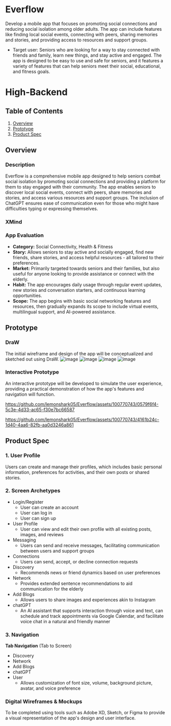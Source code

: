 # Everflow
Develop a mobile app that focuses on promoting social connections and reducing social isolation among older adults. The app can include features like finding local social events, connecting with peers, sharing memories and stories, and providing access to resources and support groups.
 * Target user: Seniors who are looking for a way to stay connected with friends and family, learn new things, and stay active and engaged. The app is designed to be easy to use and safe for seniors, and it features a variety of features that can help seniors meet their social, educational, and fitness goals.

# High-Backend

## Table of Contents
1. [Overview](#Overview)
2. [Prototype](#Prototype)
3. [Product Spec](#Product-Spec)

## Overview
### Description
Everflow is a comprehensive mobile app designed to help seniors combat social isolation by promoting social connections and providing a platform for them to stay engaged with their community. The app enables seniors to discover local social events, connect with peers, share memories and stories, and access various resources and support groups. The inclusion of ChatGPT ensures ease of communication even for those who might have difficulties typing or expressing themselves.

### XMind



### App Evaluation
- **Category:** Social Connectivity, Health & Fitness
- **Story:** Allows seniors to stay active and socially engaged, find new friends, share stories, and access helpful resources - all tailored to their preferences.
- **Market:** Primarily targeted towards seniors and their families, but also useful for anyone looking to provide assistance or connect with the elderly.
- **Habit:** The app encourages daily usage through regular event updates, new stories and conversation starters, and continuous learning opportunities.
- **Scope:** The app begins with basic social networking features and resources, then gradually expands its scope to include virtual events, multilingual support, and AI-powered assistance.

## Prototype

### DraW

The initial wireframe and design of the app will be conceptualized and sketched out using DraW.
![image](https://github.com/lemonshark05/Everflow/assets/100770743/0f981af6-e8a4-48f7-8368-abf1d41b755c)
![image](https://github.com/lemonshark05/Everflow/assets/100770743/0824dbc8-adad-4303-93ea-a67668c03b30)
![image](https://github.com/lemonshark05/Everflow/assets/100770743/c41d4f05-5938-4786-9dff-4b751269f1e7)
![image](https://github.com/lemonshark05/Everflow/assets/100770743/a119ab74-9cb3-4059-b2b0-18e63ff94503)

### Interactive Prototype
An interactive prototype will be developed to simulate the user experience, providing a practical demonstration of how the app's features and navigation will function.


https://github.com/lemonshark05/Everflow/assets/100770743/0579f6f4-5c3e-4d33-ac65-f30e7bc66587



https://github.com/lemonshark05/Everflow/assets/100770743/4161b24c-1d40-4aa6-82fb-aa0d3246a861


## Product Spec

### 1. User Profile
Users can create and manage their profiles, which includes basic personal information, preferences for activities, and their own posts or shared stories.

### 2. Screen Archetypes
* Login/Register
   * User can create an account
   * User can log in
   * User can sign up
* User Profile
   * User can view and edit their own profile with all existing posts, images, and reviews
* Messaging 
   * Users can send and receive messages, facilitating communication between users and support groups
* Connections
   * Users can send, accept, or decline connection requests
* Discovery
   * Recommends news or friend dynamics based on user preferences
* Network
   * Provides extended sentence recommendations to aid communication for the elderly
* Add Blogs
   * Allows users to share images and experiences akin to Instagram
* chatGPT
   * An AI assistant that supports interaction through voice and text, can schedule and track appointments via Google Calendar, and facilitate voice chat in a natural and friendly manner

### 3. Navigation
**Tab Navigation** (Tab to Screen)
* Discovery
* Network
* Add Blogs
* chatGPT
* User
   * Allows customization of font size, volume, background picture, avatar, and voice preference

### Digital Wireframes & Mockups
To be completed using tools such as Adobe XD, Sketch, or Figma to provide a visual representation of the app's design and user interface.



